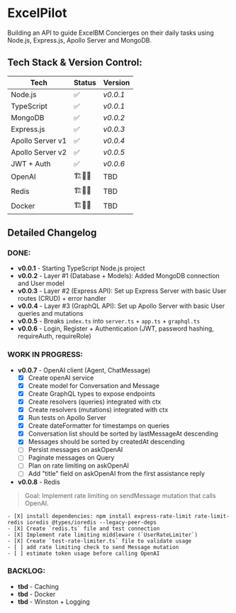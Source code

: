 # ExcelPilot

Building an API to guide ExcelBM Concierges on their daily tasks using Node.js, Express.js, Apollo Server and MongoDB.

## Tech Stack & Version Control:
| Tech | Status | Version |
| --- | --- | --- |
| Node.js | ✅ | _v0.0.1_ |
| TypeScript | ✅ | _v0.0.1_ |
| MongoDB | ✅ | _v0.0.2_ |
| Express.js | ✅ | _v0.0.3_ |
| Apollo Server v1 | ✅ | _v0.0.4_ |
| Apollo Server v2 | ✅ | _v0.0.5_ |
| JWT + Auth | ✅ | _v0.0.6_ |
| OpenAI | 🏗️🧱🔨 | TBD |
| Redis | 🏗️🧱🔨 | TBD |
| Docker | 🏗️🧱🔨 | TBD |

## **Detailed Changelog** 

### **DONE**:
- **v0.0.1** - Starting TypeScript Node.js project
- **v0.0.2** - Layer #1 (Database + Models): Added MongoDB connection and User model
- **v0.0.3** - Layer #2 (Express API): Set up Express Server with basic User routes (CRUD) + error handler
- **v0.0.4** - Layer #3 (GraphQL API): Set up Apollo Server with basic User queries and mutations
- **v0.0.5** - Breaks `index.ts` into `server.ts` + `app.ts` + `graphql.ts`
- **v0.0.6** - Login, Register + Authentication (JWT, password hashing, requireAuth, requireRole)

### **WORK IN PROGRESS**:
- **v0.0.7** - OpenAI client (Agent, ChatMessage)
    - [X] Create openAI service
    - [X] Create model for Conversation and Message
    - [X] Create GraphQL types to expose endpoints
    - [X] Create resolvers (queries) integrated with ctx
    - [X] Create resolvers (mutations) integrated with ctx
    - [X] Run tests on Apollo Server
    - [X] Create dateFormatter for timestamps on queries
    - [X] Conversation list should be sorted by lastMessageAt descending
    - [X] Messages should be sorted by createdAt descending
    - [ ] Persist messages on askOpenAI
    - [ ] Paginate messages on Query
    - [ ] Plan on rate limiting on askOpenAI
    - [ ] Add "title" field on askOpenAI from the first assistance reply
- **v0.0.8** - Redis
> Goal: Implement rate limiting on sendMessage mutation that calls OpenAI.

    - [X] install dependencies: npm install express-rate-limit rate-limit-redis ioredis @types/ioredis --legacy-peer-deps
    - [X] Create `redis.ts` file and test connection
    - [X] Implement rate limiting middleware (`UserRateLimiter`)
    - [X] Create `test-rate-limiter.ts` file to validate usage
    - [ ] add rate limiting check to send Message mutation
    - [ ] estimate token usage before calling OpenAI

### **BACKLOG**:
- **tbd** - Caching
- **tbd** - Docker
- **tbd** - Winston + Logging

